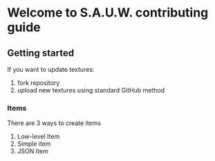 # Welcome to S.A.U.W. contributing guide

## Getting started

If you want to update textures:

1. fork repository
2. upload new textures using standard GitHub method

### Items

There are 3 ways to create items

1. Low-level Item
2. Simple item
3. JSON Item